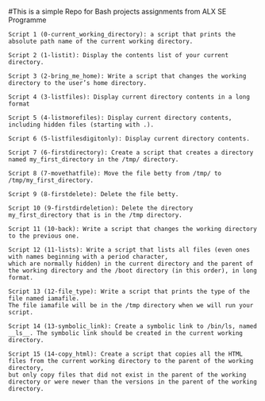 #This is a simple Repo for Bash projects assignments from ALX SE Programme

    Script 1 (0-current_working_directory): a script that prints the absolute path name of the current working directory.

    Script 2 (1-listit): Display the contents list of your current directory.

    Script 3 (2-bring_me_home): Write a script that changes the working directory to the user’s home directory.

    Script 4 (3-listfiles): Display current directory contents in a long format

    Script 5 (4-listmorefiles): Display current directory contents, including hidden files (starting with .). 

    Script 6 (5-listfilesdigitonly): Display current directory contents.

    Script 7 (6-firstdirectory): Create a script that creates a directory named my_first_directory in the /tmp/ directory.

    Script 8 (7-movethatfile): Move the file betty from /tmp/ to /tmp/my_first_directory.

    Script 9 (8-firstdelete): Delete the file betty.

    Script 10 (9-firstdirdeletion): Delete the directory my_first_directory that is in the /tmp directory.

    Script 11 (10-back): Write a script that changes the working directory to the previous one.

    Script 12 (11-lists): Write a script that lists all files (even ones with names beginning with a period character, 
    which are normally hidden) in the current directory and the parent of the working directory and the /boot directory (in this order), in long format.

    Script 13 (12-file_type): Write a script that prints the type of the file named iamafile.
    The file iamafile will be in the /tmp directory when we will run your script.

    Script 14 (13-symbolic_link): Create a symbolic link to /bin/ls, named __ls__. The symbolic link should be created in the current working directory.

    Script 15 (14-copy_html): Create a script that copies all the HTML files from the current working directory to the parent of the working directory,
    but only copy files that did not exist in the parent of the working directory or were newer than the versions in the parent of the working directory.
